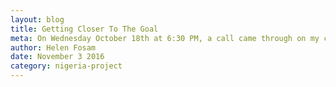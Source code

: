 ```yaml
---
layout: blog
title: Getting Closer To The Goal
meta: On Wednesday October 18th at 6:30 PM, a call came through on my cell phone from a New York number I did not recognize. 
author: Helen Fosam
date: November 3 2016
category: nigeria-project
---
```


